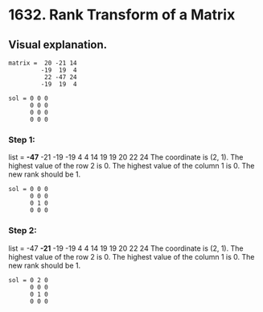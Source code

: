 
# 1632. Rank Transform of a Matrix
## Visual explanation.

```
matrix =  20 -21 14  
         -19  19  4    
          22 -47 24
         -19  19  4
         
sol = 0 0 0
      0 0 0 
      0 0 0
      0 0 0
```

### Step 1: 
list = **-47** -21 -19 -19 4 4 14 19 19 20 22 24
The coordinate is (2, 1). The highest value of the row 2 is 0. The highest value of the column 1 is 0.
The new rank should be 1.

```
sol = 0 0 0
      0 0 0 
      0 1 0
      0 0 0
```

### Step 2: 
list = -47 **-21** -19 -19 4 4 14 19 19 20 22 24
The coordinate is (2, 1). The highest value of the row 2 is 0. The highest value of the column 1 is 0.
The new rank should be 1.

```
sol = 0 2 0
      0 0 0 
      0 1 0
      0 0 0
```
